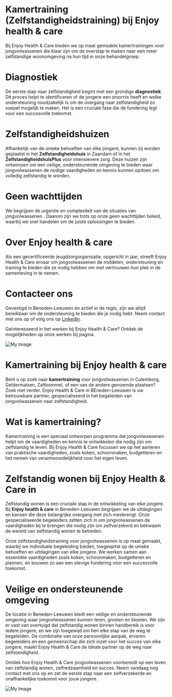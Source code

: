 # Kamertraining (Zelfstandigheidstraining) bij Enjoy health & care

Bij Enjoy Health & Care bieden we op maat gemaakte kamertrainingen voor jongvolwassenen  die klaar zijn om de overstap te maken
naar een meer zelfstandige woonomgeving na hun tijd in onze behandelgroep.

# Diagnostiek
De eerste stap naar zelfstandigheid begint met een grondige **diagnostiek**.
Dit proces helpt te identificeren of de jongere een stoornis heeft en welke ondersteuning noodzakelijk is
om de overgang naar zelfstandigheid zo soepel mogelijk te maken. Het is een cruciale fase die de fundering
legt voor een succesvolle toekomst.

# Zelfstandigheidshuizen
Afhankelijk van de unieke behoeften van elke jongere, kunnen zij worden geplaatst in het
**Zelfstandigheidshuis** in Zaandam
of in het **ZelfstandigheidshuisPlus**
voor intensievere zorg. Deze huizen zijn ontworpen om een veilige, ondersteunende omgeving te bieden
waar jongvolwassenen  de nodige vaardigheden en kennis kunnen opdoen om volledig zelfstandig te worden.

# Geen wachttijden

We begrijpen de urgentie en complexiteit van de situaties van jongvolwassenen . Daarom zijn we trots op onze
geen wachttijden beleid, waarbij we snel handelen
om de juiste oplossingen te bieden.

# Over Enjoy health & care

Als een gecertificeerde jeugdzorgorganisatie, opgericht in jaar, streeft Enjoy Health & Care
ernaar om jongvolwassenen  de middelen, ondersteuning en training te bieden die ze nodig hebben om met vertrouwen
hun plek in de samenleving in te nemen.

# Contacteer ons
Gevestigd in Beneden-Leeuwen en actief in de regio, zijn we altijd bereikbaar om de ondersteuning te bieden
die je nodig hebt. Neem contact met ons op of volg ons op
[LinkedIn](https://www.linkedin.com/in/aissam-allaoui-6438512a8?utm_source=share&utm_campaign=share_via&utm_content=profile&utm_medium=ios_app).

Geïnteresseerd in het werken bij Enjoy Health & Care? Ontdek de mogelijkheden op onze
werken bij pagina.

![My Image](/images/services/Kamertraining/1.webp)

# Kamertraining bij Enjoy health & care
Bent u op zoek naar **kamertraining** voor jongvolwassenen  in Culemborg, Geldermalsen, Zaltbommel, of een van de andere genoemde plaatsen? Zoek niet verder. Enjoy Health & Care in BEneden-Leeuwen is uw betrouwbare partner, gespecialiseerd in het begeleiden van jongvolwassenen  naar zelfstandigheid.

# Wat is kamertraining?
Kamertraining is een speciaal ontworpen programma dat jongvolwassenen  helpt om de vaardigheden en kennis te ontwikkelen die nodig zijn om zelfstandig te leven. Bij Enjoy Health & Care focussen we op het aanleren van praktische vaardigheden, zoals koken, schoonmaken, budgetteren en het nemen van verantwoordelijkheid voor het eigen leven.

# Zelfstandig wonen bij Enjoy Health & Care in
Zelfstandig wonen is een cruciale stap in de ontwikkeling van elke jongere. Bij **Enjoy health & care** in Beneden-Leeuwen begrijpen we de uitdagingen en kansen die deze belangrijke overgang met zich meebrengt. Onze gespecialiseerde begeleiders zetten zich in om jongvolwassenen  de vaardigheden bij te brengen die nodig zijn om zelfverzekerd en bekwaam de wereld van zelfstandig wonen te betreden.

Onze zelfstandigheidstraining voor jongvolwassenen  is op maat gemaakt, waarbij we individuele begeleiding bieden, toegespitst op de unieke behoeften en uitdagingen van elke jongere. We werken samen aan essentiële vaardigheden zoals koken, schoonmaken, budgetteren en plannen, en bouwen zo aan een stevige fundering voor een succesvolle toekomst.

# Veilige en ondersteunende omgeving
De locatie in Beneden-Leeuwen biedt een veilige en ondersteunende omgeving waar jongvolwassenen  kunnen leren, groeien en bloeien. We zijn er vast van overtuigd dat
zelfstandig wonen binnen handbereik is voor iedere jongere, en we zijn toegewijd om hen elke stap van de weg te begeleiden. De combinatie van onze persoonlijke aanpak, ervaren begeleiders en een gemeenschap die zich inzet voor het succes van elke jongere, maakt Enjoy Health & Care de ideale partner op de weg naar zelfstandigheid.

Ontdek hoe Enjoy Health & Care jongvolwassenen  voorbereidt op een leven van zelfstandig wonen, zelfredzaamheid en succes. Neem vandaag nog contact met ons op en zet de eerste stap naar een zelfverzekerde en onafhankelijke toekomst voor jouw jongere.

![My Image](/images/services/Kamertraining/2.webp)
